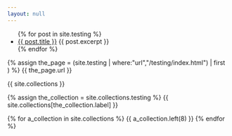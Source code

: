 ```yaml
---
layout: null
---
```


<ul>
  {% for post in site.testing %}
    <li>
      <a href="{{ post.url }}">{{ post.title }}</a>
      {{ post.excerpt }}
    </li>
  {% endfor %}
</ul>

<!-- TODO: can we get an item in the collection via a name or some kind of other tag.
           could be useful if had a collection of vimeo videos to place links easier -->
{% assign the_page = (site.testing | where:"url","/testing/index.html") | first ) %}
{{ the_page.url }}

{{ site.collections }}

{% assign the_collection = site.collections.testing %}
{{ site.collections[the_collection.label] }}

{% for a_collection in site.collections %}
{{ a_collection.left(8) }}
{% endfor %}
           
           
